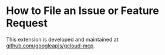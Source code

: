 # How to File an Issue or Feature Request

This extension is developed and maintained at
[github.com/googleapis/gcloud-mcp](https://github.com/googleapis/gcloud-mcp/).